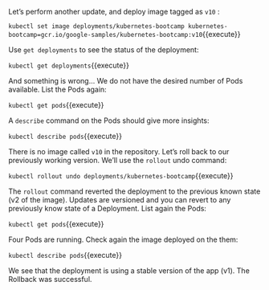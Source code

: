 Let’s perform another update, and deploy image tagged as `v10` :

`kubectl set image deployments/kubernetes-bootcamp kubernetes-bootcamp=gcr.io/google-samples/kubernetes-bootcamp:v10`{{execute}}

Use `get deployments` to see the status of the deployment:

`kubectl get deployments`{{execute}}

And something is wrong… We do not have the desired number of Pods available.
List the Pods again:

`kubectl get pods`{{execute}}

A `describe` command on the Pods should give more insights:

`kubectl describe pods`{{execute}}

There is no image called `v10` in the repository. Let’s roll back to our previously working version. We’ll use the `rollout` undo command:

`kubectl rollout undo deployments/kubernetes-bootcamp`{{execute}}

The `rollout` command reverted the deployment to the previous known state (v2 of the image). Updates are versioned and you can revert to any previously know state of a Deployment. List again the Pods:

`kubectl get pods`{{execute}}

Four Pods are running. Check again the image deployed on the them:

`kubectl describe pods`{{execute}}

We see that the deployment is using a stable version of the app (v1). The Rollback was successful.
